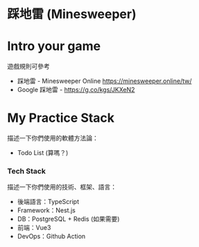 # 踩地雷 (Minesweeper)

# Intro your game
遊戲規則可參考
- 踩地雷 - Minesweeper Online https://minesweeper.online/tw/
- Google 踩地雷 - https://g.co/kgs/JKXeN2

# My Practice Stack
描述一下你們使用的軟體方法論：
- Todo List (算嗎？)

### Tech Stack
描述一下你們使用的技術、框架、語言：
- 後端語言：TypeScript
- Framework：Nest.js
- DB：PostgreSQL + Redis (如果需要)
- 前端：Vue3
- DevOps：Github Action
